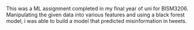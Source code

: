 This was a ML assignment completed in my final year of uni for BISM3206. Manipulating the given data into various features and using a black forest model, i was able to build a model that predicted misinformation in tweets.
